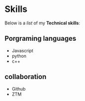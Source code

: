 # Skills 
 
 Below is a *list* of my __Technical skills__:
 
 ## Porgraming languages
 
 - Javascript
 - python
 - c++
 
 ## collaboration
 
 - Github
 - ZTM 
 
